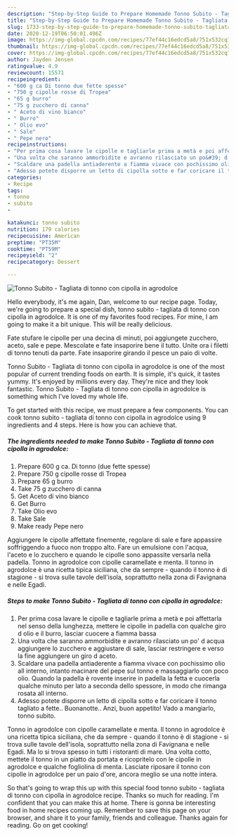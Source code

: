 ```yaml
---
description: "Step-by-Step Guide to Prepare Homemade Tonno Subito - Tagliata di tonno con cipolla in agrodolce"
title: "Step-by-Step Guide to Prepare Homemade Tonno Subito - Tagliata di tonno con cipolla in agrodolce"
slug: 1733-step-by-step-guide-to-prepare-homemade-tonno-subito-tagliata-di-tonno-con-cipolla-in-agrodolce
date: 2020-12-19T06:50:01.496Z
image: https://img-global.cpcdn.com/recipes/77ef44c16edcd5a8/751x532cq70/tonno-subito-tagliata-di-tonno-con-cipolla-in-agrodolce-recipe-main-photo.jpg
thumbnail: https://img-global.cpcdn.com/recipes/77ef44c16edcd5a8/751x532cq70/tonno-subito-tagliata-di-tonno-con-cipolla-in-agrodolce-recipe-main-photo.jpg
cover: https://img-global.cpcdn.com/recipes/77ef44c16edcd5a8/751x532cq70/tonno-subito-tagliata-di-tonno-con-cipolla-in-agrodolce-recipe-main-photo.jpg
author: Jayden Jensen
ratingvalue: 4.9
reviewcount: 15571
recipeingredient:
- "600 g ca Di tonno due fette spesse"
- "750 g cipolle rosse di Tropea"
- "65 g burro"
- "75 g zucchero di canna"
- " Aceto di vino bianco"
- " Burro"
- " Olio evo"
- " Sale"
- " Pepe nero"
recipeinstructions:
- "Per prima cosa lavare le cipolle e tagliarle prima a metà e poi affettarla nel senso della lunghezza, mettere le cipolle in padella con qualche giro d olio e il burro, lasciar cuocere a fiamma bassa"
- "Una volta che saranno ammorbidite e avranno rilasciato un po&#39; d acqua aggiungere lo zucchero e aggiustare di sale, lasciar restringere e verso la fine aggiungere un giro d aceto."
- "Scaldare una padella antiaderente a fiamma vivace con pochissimo olio all interno, intanto macinare del pepe sul tonno e massaggiarlo con poco olio. Quando la padella è rovente inserire in padella la fetta e cuocerla qualche minuto per lato a seconda dello spessore, in modo che rimanga rosata all interno."
- "Adesso potete disporre un letto di cipolla sotto e far coricare il tonno tagliato a fette.. Buonanotte.. Anzi, buon appetito! Vado a mangiarlo, tonno subito."
categories:
- Recipe
tags:
- tonno
- subito
- 

katakunci: tonno subito  
nutrition: 179 calories
recipecuisine: American
preptime: "PT35M"
cooktime: "PT59M"
recipeyield: "2"
recipecategory: Dessert

---
```



![Tonno Subito - Tagliata di tonno con cipolla in agrodolce](https://img-global.cpcdn.com/recipes/77ef44c16edcd5a8/751x532cq70/tonno-subito-tagliata-di-tonno-con-cipolla-in-agrodolce-recipe-main-photo.jpg)

Hello everybody, it's me again, Dan, welcome to our recipe page. Today, we're going to prepare a special dish, tonno subito - tagliata di tonno con cipolla in agrodolce. It is one of my favorites food recipes. For mine, I am going to make it a bit unique. This will be really delicious.

Fate stufare le cipolle per una decina di minuti, poi aggiungete zucchero, aceto, sale e pepe. Mescolate e fate insaporire bene il tutto. Unite ora i filetti di tonno tenuti da parte. Fate insaporire girando il pesce un paio di volte.

Tonno Subito - Tagliata di tonno con cipolla in agrodolce is one of the most popular of current trending foods on earth. It is simple, it's quick, it tastes yummy. It's enjoyed by millions every day. They're nice and they look fantastic. Tonno Subito - Tagliata di tonno con cipolla in agrodolce is something which I've loved my whole life.


To get started with this recipe, we must prepare a few components. You can cook tonno subito - tagliata di tonno con cipolla in agrodolce using 9 ingredients and 4 steps. Here is how you can achieve that.

<!--inarticleads1-->

##### The ingredients needed to make Tonno Subito - Tagliata di tonno con cipolla in agrodolce:

1. Prepare 600 g ca. Di tonno (due fette spesse)
1. Prepare 750 g cipolle rosse di Tropea
1. Prepare 65 g burro
1. Take 75 g zucchero di canna
1. Get  Aceto di vino bianco
1. Get  Burro
1. Take  Olio evo
1. Take  Sale
1. Make ready  Pepe nero


Aggiungere le cipolle affettate finemente, regolare di sale e fare appassire soffriggendo a fuoco non troppo alto. Fare un emulsione con l&#39;acqua, l&#39;aceto e lo zucchero e quando le cipolle sono appassite versarla nella padella. Tonno in agrodolce con cipolle caramellate e menta. Il tonno in agrodolce è una ricetta tipica siciliana, che da sempre - quando il tonno è di stagione - si trova sulle tavole dell&#39;isola, soprattutto nella zona di Favignana e nelle Egadi. 

<!--inarticleads2-->

##### Steps to make Tonno Subito - Tagliata di tonno con cipolla in agrodolce:

1. Per prima cosa lavare le cipolle e tagliarle prima a metà e poi affettarla nel senso della lunghezza, mettere le cipolle in padella con qualche giro d olio e il burro, lasciar cuocere a fiamma bassa
1. Una volta che saranno ammorbidite e avranno rilasciato un po&#39; d acqua aggiungere lo zucchero e aggiustare di sale, lasciar restringere e verso la fine aggiungere un giro d aceto.
1. Scaldare una padella antiaderente a fiamma vivace con pochissimo olio all interno, intanto macinare del pepe sul tonno e massaggiarlo con poco olio. Quando la padella è rovente inserire in padella la fetta e cuocerla qualche minuto per lato a seconda dello spessore, in modo che rimanga rosata all interno.
1. Adesso potete disporre un letto di cipolla sotto e far coricare il tonno tagliato a fette.. Buonanotte.. Anzi, buon appetito! Vado a mangiarlo, tonno subito.


Tonno in agrodolce con cipolle caramellate e menta. Il tonno in agrodolce è una ricetta tipica siciliana, che da sempre - quando il tonno è di stagione - si trova sulle tavole dell&#39;isola, soprattutto nella zona di Favignana e nelle Egadi. Ma lo si trova spesso in tutti i ristoranti di mare. Una volta cotto, mettete il tonno in un piatto da portata e ricopritelo con le cipolle in agrodolce e qualche fogliolina di menta. Lasciate riposare il tonno con cipolle in agrodolce per un paio d&#39;ore, ancora meglio se una notte intera. 

So that's going to wrap this up with this special food tonno subito - tagliata di tonno con cipolla in agrodolce recipe. Thanks so much for reading. I'm confident that you can make this at home. There is gonna be interesting food in home recipes coming up. Remember to save this page on your browser, and share it to your family, friends and colleague. Thanks again for reading. Go on get cooking!
